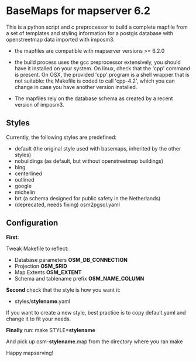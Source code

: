 BaseMaps for mapserver 6.2
==========================

This is a python script and c preprocessor to build a
complete mapfile from a set of templates and styling information for 
a postgis database with openstreetmap data imported with imposm3.

* the mapfiles are compatible with mapserver versions >= 6.2.0

* the build process uses the gcc preprocessor extensively, you should 
have it installed on your system. On linux, check that the 'cpp' command 
is present. On OSX, the provided 'cpp' program is a shell wrapper that 
is not suitable: the Makefile is coded to call 'cpp-4.2', which you can change in case
you have another version installed.

* The mapfiles rely on the database schema as created by a recent 
version of imposm3.

Styles
------

Currently, the following styles are predefined:
* default (the original style used with basemaps, inherited by the 
other styles)
* nobuildings (as default, but without openstreetmap buildings)
* bing
* centerlined
* outlined
* google
* michelin
* brt (a schema designed for public safety in the Netherlands)
* (deprecated, needs fixing) osm2pgsql.yaml

Configuration
-------------
**First**:

Tweak Makefile to reflect:
* Database parameters **OSM_DB_CONNECTION**
* Projection **OSM_SRID**
* Map Extents **OSM_EXTENT**
* Schema and tablename prefix **OSM_NAME_COLUMN**

**Second** check that the style is how you want it:

* styles/**stylename**.yaml

If you want to create a new style, best practice is to copy default.yaml 
and change it to fit your needs.

**Finally**
run:
        make STYLE=**stylename**

And pick up osm-**stylename**.map from the directory where you ran make

Happy mapserving!

